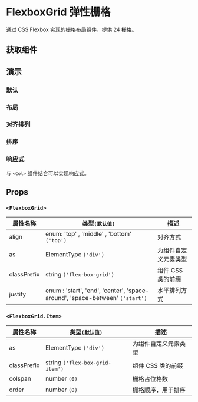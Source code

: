 # FlexboxGrid 弹性栅格

通过 CSS Flexbox 实现的栅格布局组件，提供 24 栅格。

## 获取组件

<!--{include:(components/flexbox-grid/fragments/import.md)}-->

## 演示

### 默认

 <!--{include:`basic.md`}-->

### 布局

 <!--{include:`justify.md`}-->

### 对齐排列

 <!--{include:`align.md`}-->

### 排序

 <!--{include:`order.md`}-->

### 响应式

与 `<Col>` 组件结合可以实现响应式。

 <!--{include:`responsive.md`}-->

## Props

### `<FlexboxGrid>`

| 属性名称    | 类型`(默认值)`                                                               | 描述                 |
| ----------- | ---------------------------------------------------------------------------- | -------------------- |
| align       | enum: 'top' , 'middle' , 'bottom' `('top')`                                  | 对齐方式             |
| as          | ElementType `('div')`                                                        | 为组件自定义元素类型 |
| classPrefix | string `('flex-box-grid')`                                                   | 组件 CSS 类的前缀    |
| justify     | enum : 'start', 'end', 'center', 'space-around', 'space-between' `('start')` | 水平排列方式         |

### `<FlexboxGrid.Item>`

| 属性名称    | 类型`(默认值)`                  | 描述                 |
| ----------- | ------------------------------- | -------------------- |
| as          | ElementType `('div')`           | 为组件自定义元素类型 |
| classPrefix | string `('flex-box-grid-item')` | 组件 CSS 类的前缀    |
| colspan     | number `(0)`                    | 栅格占位格数         |
| order       | number `(0)`                    | 栅格顺序，用于排序   |
